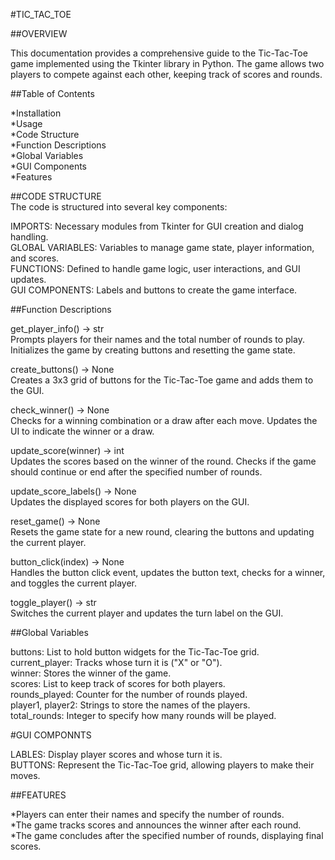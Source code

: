 #TIC_TAC_TOE

##OVERVIEW

This documentation provides a comprehensive guide to the Tic-Tac-Toe game implemented using the Tkinter library in Python. The game allows two players to compete against each other, keeping track of scores and rounds.

##Table of Contents

*Installation <br>
*Usage <br>
*Code Structure <br>
*Function Descriptions <br>
*Global Variables <br>
*GUI Components <br>
*Features <br>

##CODE STRUCTURE <br>
The code is structured into several key components: <br>

IMPORTS: Necessary modules from Tkinter for GUI creation and dialog handling. <br>
GLOBAL VARIABLES: Variables to manage game state, player information, and scores. <br>
FUNCTIONS: Defined to handle game logic, user interactions, and GUI updates. <br>
GUI COMPONENTS: Labels and buttons to create the game interface. <br>


##Function Descriptions


get_player_info() -> str <br>
Prompts players for their names and the total number of rounds to play. Initializes the game by creating buttons and resetting the game state. <br> 

create_buttons() -> None <br>
Creates a 3x3 grid of buttons for the Tic-Tac-Toe game and adds them to the GUI. <br>

check_winner() -> None <br>
Checks for a winning combination or a draw after each move. Updates the UI to indicate the winner or a draw. <br>

update_score(winner) -> int <br>
Updates the scores based on the winner of the round. Checks if the game should continue or end after the specified number of rounds. <br>

update_score_labels() -> None <br>
Updates the displayed scores for both players on the GUI.<br>

reset_game() -> None <br>
Resets the game state for a new round, clearing the buttons and updating the current player. <br>

button_click(index) -> None <br>
Handles the button click event, updates the button text, checks for a winner, and toggles the current player. <br>

toggle_player() -> str <br>
Switches the current player and updates the turn label on the GUI. <br>


##Global Variables <br>


buttons: List to hold button widgets for the Tic-Tac-Toe grid. <br>
current_player: Tracks whose turn it is ("X" or "O"). <br>
winner: Stores the winner of the game. <br>
scores: List to keep track of scores for both players.<br>
rounds_played: Counter for the number of rounds played. <br>
player1, player2: Strings to store the names of the players. <br>
total_rounds: Integer to specify how many rounds will be played.<br>


#GUI COMPONNTS <br>


LABLES: Display player scores and whose turn it is. <br>
BUTTONS: Represent the Tic-Tac-Toe grid, allowing players to make their moves. <br>


##FEATURES


*Players can enter their names and specify the number of rounds. <br>
*The game tracks scores and announces the winner after each round. <br>
*The game concludes after the specified number of rounds, displaying final scores. <br>


